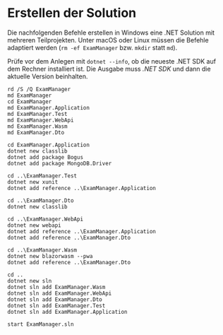 # Erstellen der Solution

Die nachfolgenden Befehle erstellen in Windows eine .NET Solution mit mehreren Teilprojekten.
Unter macOS oder Linux müssen die Befehle adaptiert werden (`rm -ef ExamManager`
bzw. `mkdir` statt `md`).

Prüfe vor dem Anlegen mit `dotnet --info`, ob die neueste .NET SDK auf dem Rechner installiert
ist. Die Ausgabe muss *.NET SDK* und dann die aktuelle Version beinhalten.

```text
rd /S /Q ExamManager
md ExamManager
cd ExamManager
md ExamManager.Application
md ExamManager.Test
md ExamManager.WebApi
md ExamManager.Wasm
md ExamManager.Dto

cd ExamManager.Application
dotnet new classlib
dotnet add package Bogus
dotnet add package MongoDB.Driver

cd ..\ExamManager.Test
dotnet new xunit
dotnet add reference ..\ExamManager.Application

cd ..\ExamManager.Dto
dotnet new classlib

cd ..\ExamManager.WebApi
dotnet new webapi
dotnet add reference ..\ExamManager.Application
dotnet add reference ..\ExamManager.Dto

cd ..\ExamManager.Wasm
dotnet new blazorwasm --pwa
dotnet add reference ..\ExamManager.Dto

cd ..
dotnet new sln
dotnet sln add ExamManager.Wasm
dotnet sln add ExamManager.WebApi
dotnet sln add ExamManager.Dto
dotnet sln add ExamManager.Test
dotnet sln add ExamManager.Application

start ExamManager.sln
```
